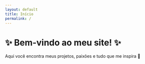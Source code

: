```yaml
---
layout: default
title: Início
permalink: /
---
```


<div class="welcome-section">
  <h1>✨ Bem-vindo ao meu site! ✨</h1>
  <p>Aqui você encontra meus projetos, paixões e tudo que me inspira 💖</p>
</div>
